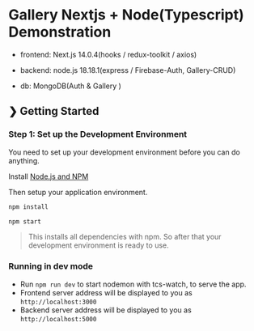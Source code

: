 # Gallery Nextjs + Node(Typescript) Demonstration

- frontend: Next.js 14.0.4(hooks / redux-toolkit / axios)

- backend: node.js 18.18.1(express / Firebase-Auth, Gallery-CRUD)

- db: MongoDB(Auth & Gallery )

## ❯ Getting Started

### Step 1: Set up the Development Environment
You need to set up your development environment before you can do anything.

Install [Node.js and NPM](https://nodejs.org/en/download/)

Then setup your application environment.

```bash
npm install
```

```bash
npm start
```
> This installs all dependencies with npm. So after that your development environment is ready to use.

### Running in dev mode

- Run `npm run dev` to start nodemon with tcs-watch, to serve the app.
- Frontend server address will be displayed to you as `http://localhost:3000`
- Backend server address will be displayed to you as `http://localhost:5000`